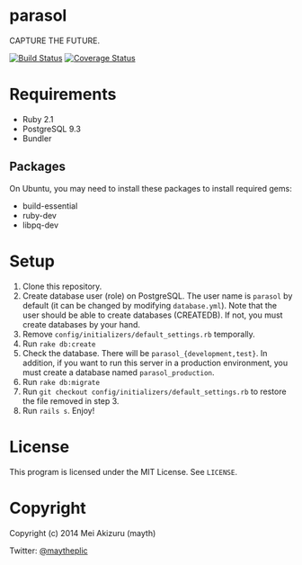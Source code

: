 parasol
=======

CAPTURE THE FUTURE.

[![Build Status](https://travis-ci.org/mayth/parasol.svg?branch=master)](https://travis-ci.org/mayth/parasol)
[![Coverage Status](https://img.shields.io/coveralls/mayth/parasol.svg)](https://coveralls.io/r/mayth/parasol?branch=master)

# Requirements
* Ruby 2.1
* PostgreSQL 9.3
* Bundler

## Packages
On Ubuntu, you may need to install these packages to install required gems:

* build-essential
* ruby-dev
* libpq-dev

# Setup
1. Clone this repository.
2. Create database user (role) on PostgreSQL. The user name is `parasol` by default (it can be changed by modifying `database.yml`). Note that the user should be able to create databases (CREATEDB). If not, you must create databases by your hand.
3. Remove `config/initializers/default_settings.rb` temporally.
4. Run `rake db:create`
5. Check the database. There will be `parasol_{development,test}`. In addition, if you want to run this server in a production environment, you must create a database named `parasol_production`.
6. Run `rake db:migrate`
7. Run `git checkout config/initializers/default_settings.rb` to restore the file removed in step 3.
8. Run `rails s`. Enjoy!

# License
This program is licensed under the MIT License. See `LICENSE`.

# Copyright
Copyright (c) 2014 Mei Akizuru (mayth)

Twitter: [@maytheplic](https://twitter.com/maytheplic)
